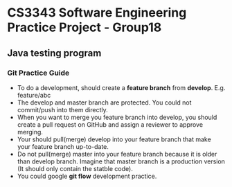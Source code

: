 # CS3343 Software Engineering Practice Project - Group18
## Java testing program




### Git Practice Guide
* To do a development, should create a **feature branch** from **develop**. E.g. feature/abc
* The develop and master branch are protected. You could not commit/push into them directly.
* When you want to merge you feature branch into develop, you should create a pull request on GitHub and assign a reviewer to approve merging.
* Your should pull(merge) develop into your feature branch that make your feature branch up-to-date.
* Do not pull(merge) master into your feature branch because it is older than develop branch. Imagine that master branch is a production version (It should only contain the statble code).
* You could google **git flow** development practice.
